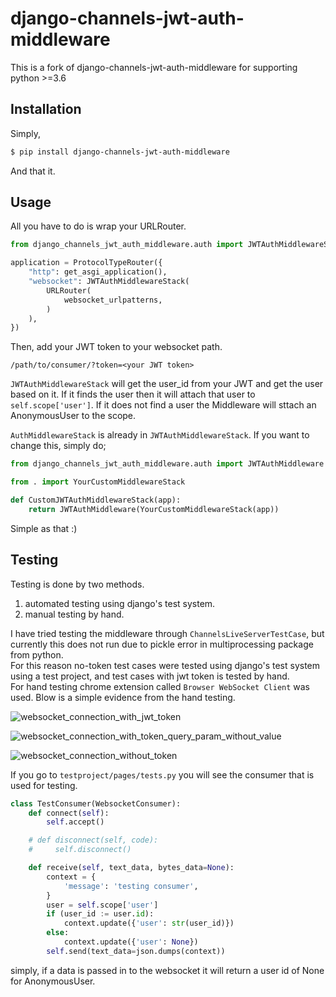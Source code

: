 # django-channels-jwt-auth-middleware

This is a fork of django-channels-jwt-auth-middleware for supporting python >=3.6

## Installation

Simply,

```bash
$ pip install django-channels-jwt-auth-middleware
```

And that it.

## Usage

All you have to do is wrap your URLRouter.

```py
from django_channels_jwt_auth_middleware.auth import JWTAuthMiddlewareStack

application = ProtocolTypeRouter({
    "http": get_asgi_application(),
    "websocket": JWTAuthMiddlewareStack(
        URLRouter(
            websocket_urlpatterns,
        )
    ),
})
```

Then, add your JWT token to your websocket path.

```
/path/to/consumer/?token=<your JWT token>
```

`JWTAuthMiddlewareStack` will get the user_id from your JWT and get the user based on it. If it finds the user then it will attach that user to `self.scope['user']`. If it does not find a user the Middleware will sttach an AnonymousUser to the scope.

`AuthMiddlewareStack` is already in `JWTAuthMiddlewareStack`. If you want to change this, simply do;

```python
from django_channels_jwt_auth_middleware.auth import JWTAuthMiddleware

from . import YourCustomMiddlewareStack

def CustomJWTAuthMiddlewareStack(app):
    return JWTAuthMiddleware(YourCustomMiddlewareStack(app))
```

Simple as that :)

## Testing

Testing is done by two methods.

1. automated testing using django's test system.
2. manual testing by hand.

I have tried testing the middleware through `ChannelsLiveServerTestCase`, but currently this does not run due to pickle error in multiprocessing package from python.  
For this reason no-token test cases were tested using django's test system using a test project, and test cases with jwt token is tested by hand.  
For hand testing chrome extension called `Browser WebSocket Client` was used. Blow is a simple evidence from the hand testing.

![websocket_connection_with_jwt_token](testproject/evidence/websocket_connection_with_jwt_token.png)

![websocket_connection_with_token_query_param_without_value](testproject/evidence/websocket_connection_with_token_query_param_without_value.png)

![websocket_connection_without_token](testproject/evidence/websocket_connection_without_token.png)

If you go to `testproject/pages/tests.py` you will see the consumer that is used for testing.

```py
class TestConsumer(WebsocketConsumer):
    def connect(self):
        self.accept()

    # def disconnect(self, code):
    #     self.disconnect()

    def receive(self, text_data, bytes_data=None):
        context = {
            'message': 'testing consumer',
        }
        user = self.scope['user']
        if (user_id := user.id):
            context.update({'user': str(user_id)})
        else:
            context.update({'user': None})
        self.send(text_data=json.dumps(context))
```

simply, if a data is passed in to the websocket it will return a user id of None for AnonymousUser.
